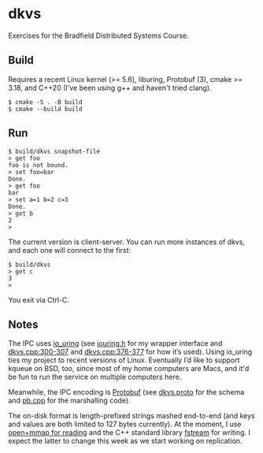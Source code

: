 # dkvs
Exercises for the Bradfield Distributed Systems Course.

## Build

Requires a recent Linux kernel (>= 5.6), liburing, Protobuf (3), cmake >= 3.18, and C++20 (I've been using g++ and haven't tried clang).

```
$ cmake -S . -B build
$ cmake --build build
```

## Run

```
$ build/dkvs snapshot-file
> get foo
foo is not bound.
> set foo=bar
Done.
> get foo
bar
> set a=1 b=2 c=3
Done.
> get b
2
>
```

The current version is client-server. You can run more instances of dkvs, and each one will connect to the first:

```
$ build/dkvs
> get c
3
>
```

You exit via Ctrl-C.

## Notes

The IPC uses [io_uring](https://kernel.dk/io_uring.pdf) (see [iouring.h](https://github.com/natemc/dkvs/blob/main/src/iouring.h) for my wrapper interface and [dkvs.cpp:300-307](https://github.com/natemc/dkvs/blob/80bb0ef68ac43f50042a34ab1a70c0e045c957a7/src/dkvs.cpp#L300) and [dkvs.cpp:376-377](https://github.com/natemc/dkvs/blob/80bb0ef68ac43f50042a34ab1a70c0e045c957a7/src/dkvs.cpp#L376) for how it’s used). Using io_uring ties my project to recent versions of Linux. Eventually I’d like to support kqueue on BSD, too, since most of my home computers are Macs, and it'd be fun to run the service on multiple computers here.

Meanwhile, the IPC encoding is [Protobuf](https://developers.google.com/protocol-buffers) (see [dkvs.proto](https://github.com/natemc/dkvs/blob/main/src/dkvs.proto) for the schema and [pb.cpp](https://github.com/natemc/dkvs/blob/main/src/pb.cpp) for the marshalling code).

The on-disk format is length-prefixed strings mashed end-to-end (and keys and values are both limited to 127 bytes currently). At the moment, I use [open+mmap for reading](https://github.com/natemc/dkvs/blob/80bb0ef68ac43f50042a34ab1a70c0e045c957a7/src/dkvs.cpp#L178) and the C++ standard library [fstream](https://github.com/natemc/dkvs/blob/80bb0ef68ac43f50042a34ab1a70c0e045c957a7/src/dkvs.cpp#L197) for writing. I expect the latter to change this week as we start working on replication.
